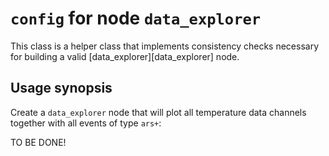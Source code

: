 `config` for node `data_explorer`
===

This class is a helper class that implements consistency checks necessary
for building a valid [data_explorer][data_explorer] node.

[erp]: ./README.md

## Usage synopsis

Create a `data_explorer` node that will plot all temperature data channels 
together with all events of type `ars+`:

TO BE DONE!